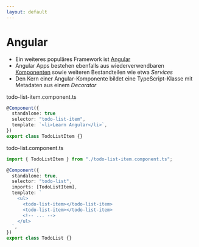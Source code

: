 ```yaml
---
layout: default
---
```


# Angular <SubHeading text="Intro"/>

<div class="grid grid-cols-12 gap-6">
<div class="col-span-12">

- Ein weiteres populäres Framework ist [Angular](https://angular.dev/)
- Angular Apps bestehen ebenfalls aus wiederverwendbaren [Komponenten](https://angular.dev/essentials/components) sowie weiteren Bestandteilen wie etwa _Services_
- Den Kern einer Angular-Komponente bildet eine TypeScript-Klasse mit Metadaten aus einem _Decorator_

</div>

<div class="col-span-6">

<Filename>todo-list-item.component.ts</Filename>

```ts
@Component({
  standalone: true
  selector: "todo-list-item",
  template: `<li>Learn Angular</li>`,
})
export class TodoListItem {}
```

</div>

<div class="col-span-6">

<Filename>todo-list.component.ts</Filename>

```ts
import { TodoListItem } from "./todo-list-item.component.ts";

@Component({
  standalone: true,
  selector: "todo-list",
  imports: [TodoListItem],
  template: `
    <ul>
      <todo-list-item></todo-list-item>
      <todo-list-item></todo-list-item>
      <!-- ... -->
    </ul>
  `,
})
export class TodoList {}
```

</div>

</div>

<PageNumber/>
